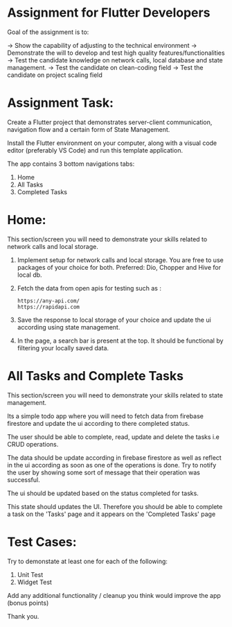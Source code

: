 # Assignment for Flutter Developers

Goal of the assignment is to:

 -> Show the capability of adjusting to the technical environment
 -> Demonstrate the will to develop and test high quality features/functionalities
 -> Test the candidate knowledge on network calls, local database and state management.
 -> Test the candidate on clean-coding field
 -> Test the candidate on project scaling field


# Assignment Task:

Create a Flutter project that demonstrates server-client communication, navigation flow and a certain form of State Management.

Install the Flutter environment on your computer, along with a visual code editor (preferably VS Code) and run this template application. 

The app contains 3 bottom navigations tabs:

1. Home
2. All Tasks
3. Completed Tasks

# Home:

This section/screen you will need to demonstrate your skills related to network calls and local storage. 

1. Implement setup for network calls and local storage. You are free to use packages of your choice for both. Preferred: Dio, Chopper and Hive for local db.

2. Fetch the data from open apis for testing such as :  
   
       https://any-api.com/
       https://rapidapi.com
   


3. Save the response to local storage of your choice and update the ui according using state management.

4. In the page, a search bar is present at the top. It should be functional by filtering your locally saved data. 


# All Tasks and Complete Tasks

This section/screen you will need to demonstrate your skills related to state management.

Its a simple todo app where you will need to fetch data from firebase firestore and update the ui according to there completed status.

The user should be able to complete, read, update and delete the tasks i.e CRUD operations. 

The data should be update according in firebase firestore as well as reflect in the ui according as soon as one of the operations is done. Try to notify the user by showing some sort of message that their operation was successful.

The ui should be updated based on the status completed for tasks. 

This state should updates the UI. Therefore you should be able to complete a task on the 'Tasks' page and it appears on the 'Completed Tasks' page


# Test Cases:

Try to demonstate at least one for each of the following:

1. Unit Test
2. Widget Test

Add any additional functionality / cleanup you think would improve the app (bonus points)


Thank you.
